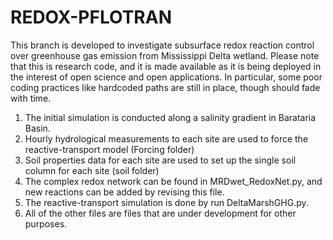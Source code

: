 # REDOX-PFLOTRAN
This branch is developed to investigate subsurface redox reaction control over greenhouse gas emission from Mississippi Delta wetland. Please note that this is research code, and it is made available as it is being deployed in the interest of open science and open applications. In particular, some poor coding practices like hardcoded paths are still in place, though should fade with time.

1. The initial simulation is conducted along a salinity gradient in Barataria Basin.
2. Hourly hydrological measurements to each site are used to force the reactive-transport model (Forcing folder)
3. Soil properties data for each site are used to set up the single soil column for each site (soil folder)
4. The complex redox network can be found in MRDwet_RedoxNet.py, and new reactions can be added by revising this file.
5. The reactive-transport simulation is done by run DeltaMarshGHG.py.
6. All of the other files are files that are under development for other purposes.
